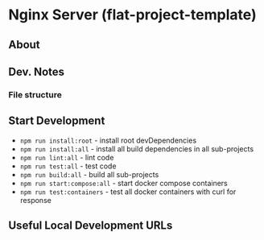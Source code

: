 # Nginx Server (flat-project-template)

## About

## Dev. Notes

### File structure

## Start Development
- `npm run install:root` - install root devDependencies
- `npm run install:all` - install all build dependencies in all sub-projects
- `npm run lint:all` - lint code
- `npm run test:all` - test code
- `npm run build:all` - build all sub-projects
- `npm run start:compose:all` - start docker compose containers
- `npm run test:containers` - test all docker containers with curl for response

## Useful Local Development URLs
